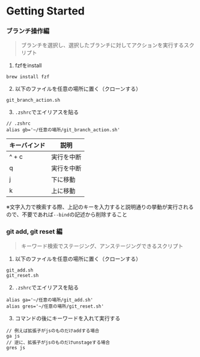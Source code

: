 # Getting Started

### ブランチ操作編
> ブランチを選択し、選択したブランチに対してアクションを実行するスクリプト
1. fzfをinstall
```shell
brew install fzf
```
2. 以下のファイルを任意の場所に置く（クローンする）
```shell
git_branch_action.sh
```
3. `.zshrc`でエイリアスを貼る
```shell
// .zshrc
alias gb='~/任意の場所/git_branch_action.sh'
```
| キーバインド | 説明 |
| --- | --- |
| ^ + c | 実行を中断 |
| q | 実行を中断 |
| j | 下に移動 |
| k | 上に移動 |
※文字入力で検索する際、上記のキーを入力すると説明通りの挙動が実行されるので、不要であれば`--bind`の記述から削除すること

### git add, git reset 編
> キーワード検索でステージング、アンステージングできるスクリプト
1. 以下のファイルを任意の場所に置く（クローンする）
```shell
git_add.sh
git_reset.sh
```
2. `.zshrc`でエイリアスを貼る
```shell
alias ga='~/任意の場所/git_add.sh'
alias gres='~/任意の場所/git_reset.sh'
```
3. コマンドの後にキーワードを入れて実行する
```shell
// 例えば拡張子がjsのものだけaddする場合
ga js
// 逆に、拡張子がjsのものだけunstageする場合
gres js
```

